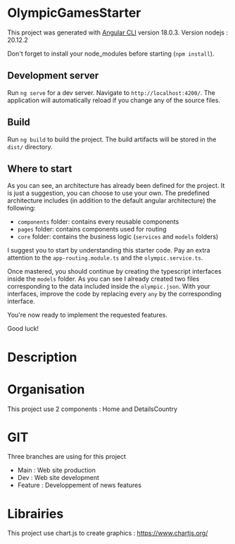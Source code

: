 # OlympicGamesStarter

This project was generated with [Angular CLI](https://github.com/angular/angular-cli) version 18.0.3.
Version nodejs : 20.12.2

Don't forget to install your node_modules before starting (`npm install`).

## Development server

Run `ng serve` for a dev server. Navigate to `http://localhost:4200/`. The application will automatically reload if you change any of the source files.

## Build

Run `ng build` to build the project. The build artifacts will be stored in the `dist/` directory.

## Where to start

As you can see, an architecture has already been defined for the project. It is just a suggestion, you can choose to use your own. The predefined architecture includes (in addition to the default angular architecture) the following:

- `components` folder: contains every reusable components
- `pages` folder: contains components used for routing
- `core` folder: contains the business logic (`services` and `models` folders)

I suggest you to start by understanding this starter code. Pay an extra attention to the `app-routing.module.ts` and the `olympic.service.ts`.

Once mastered, you should continue by creating the typescript interfaces inside the `models` folder. As you can see I already created two files corresponding to the data included inside the `olympic.json`. With your interfaces, improve the code by replacing every `any` by the corresponding interface.

You're now ready to implement the requested features.

Good luck!

# Description

# Organisation

This project use 2 components : Home and DetailsCountry

# GIT

Three branches are using for this project

- Main : Web site production
- Dev : Web site development
- Feature : Developpement of news features

# Librairies

This project use chart.js to create graphics : https://www.chartjs.org/
